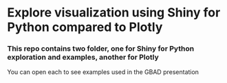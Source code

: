 # Explore visualization using Shiny for Python compared to Plotly

### This repo contains two folder, one for Shiny for Python exploration and examples, another for Plotly

You can open each to see examples used in the GBAD presentation